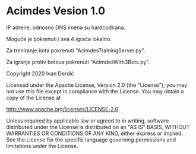 # Acimdes Vesion 1.0

IP adrene, odnosno DNS imena su hardcodirana.

Moguće je pokrenuti i sva 4 igraća lokalno.

Za treniranje bota pokrenuti "AcimdesTrainingServer.py".

Za igranje protiv botova pokrenuti "AcimdesWith3Bots.py".





Copyright 2020 Ivan Derdić

Licensed under the Apache License, Version 2.0 (the "License");
you may not use this file except in compliance with the License.
You may obtain a copy of the License at

  http://www.apache.org/licenses/LICENSE-2.0

Unless required by applicable law or agreed to in writing, software
distributed under the License is distributed on an "AS IS" BASIS,
WITHOUT WARRANTIES OR CONDITIONS OF ANY KIND, either express or implied.
See the License for the specific language governing permissions and
limitations under the License.
